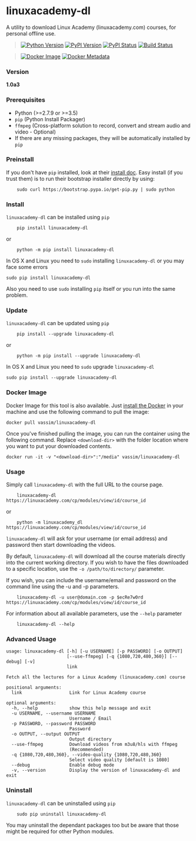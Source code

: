 # linuxacademy-dl

A utility to download Linux Academy (linuxacademy.com) courses, for personal offline use.

> [![Python Version](https://img.shields.io/pypi/pyversions/linuxacademy-dl.svg)](https://pypi.python.org/pypi/linuxacademy-dl)
[![PyPI Version](https://img.shields.io/pypi/v/linuxacademy-dl.svg)](https://pypi.python.org/pypi/linuxacademy-dl)
[![PyPI Status](https://img.shields.io/pypi/status/linuxacademy-dl.svg)](https://pypi.python.org/pypi/linuxacademy-dl)
[![Build Status](https://travis-ci.org/vassim/linuxacademy-dl.svg?branch=master)](https://travis-ci.org/vassim/linuxacademy-dl)

> [![Docker Image](https://img.shields.io/docker/automated/vassim/linuxacademy-dl.svg)](https://hub.docker.com/r/vassim/linuxacademy-dl/)
[![Docker Metadata](https://images.microbadger.com/badges/image/arush/linuxacademy-dl.svg)](https://microbadger.com/images/arush/linuxacademy-dl)


### Version
**1.0a3**


### Prerequisites

* Python (>=2.7.9 or >=3.5)
* `pip` (Python Install Packager)
* `ffmpeg` (Cross-platform solution to record, convert and stream audio and video - Optional)
* If there are any missing packages, they will be automatically installed by `pip`


### Preinstall

If you don't have `pip` installed, look at their [install doc](http://pip.readthedocs.org/en/latest/installing.html).
Easy install (if you trust them) is to run their bootstrap installer directly by using:

```
    sudo curl https://bootstrap.pypa.io/get-pip.py | sudo python
```


### Install

`linuxacademy-dl` can be installed using `pip`

```
    pip install linuxacademy-dl
```

or

```
    python -m pip install linuxacademy-dl
```

 In OS X and Linux you need to `sudo` installing `linuxacademy-dl` or you may face some errors

```
sudo pip install linuxacademy-dl
```

Also you need to use `sudo` installing `pip` itself or you run into the same problem.


### Update

`linuxacademy-dl` can be updated using `pip`

```
    pip install --upgrade linuxacademy-dl
```

or

```
    python -m pip install --upgrade linuxacademy-dl
```

 In OS X and Linux you need to `sudo` upgrade `linuxacademy-dl`

 ```
 sudo pip install --upgrade linuxacademy-dl
 ```


### Docker Image
Docker Image for this tool is also available. Just [install the Docker](https://docs.docker.com/engine/installation/) in your machine and use the following command to pull the image:

```
docker pull vassim/linuxacademy-dl
```

Once you've finished pulling the image, you can run the container using the following command. Replace `<download-dir>` with the folder location where you want to put your downloaded contents.

```
docker run -it -v "<download-dir>":"/media" vassim/linuxacademy-dl
```


### Usage

Simply call `linuxacademy-dl` with the full URL to the course page.

```
    linuxacademy-dl https://linuxacademy.com/cp/modules/view/id/course_id
```

or

```
    python -m linuxacademy_dl https://linuxacademy.com/cp/modules/view/id/course_id
```

`linuxacademy-dl` will ask for your username (or email address) and password then start downloading the videos.

By default, `linuxacademy-dl` will download all the course materials directly into the current working directory.  If you wish to have the files downloaded to a specific location, use the `-o /path/to/directory/` parameter.

If you wish, you can include the username/email and password on the command line using the -u and -p parameters.

```
    linuxacademy-dl -u user@domain.com -p $ecRe7w0rd https://linuxacademy.com/cp/modules/view/id/course_id
```

For information about all available parameters, use the `--help` parameter

```
    linuxacademy-dl --help
```


### Advanced Usage

```
usage: linuxacademy-dl [-h] [-u USERNAME] [-p PASSWORD] [-o OUTPUT]
                       [--use-ffmpeg] [-q {1080,720,480,360}] [--debug] [-v]
                       link

Fetch all the lectures for a Linux Academy (linuxacademy.com) course

positional arguments:
  link                  Link for Linux Academy course

optional arguments:
  -h, --help            show this help message and exit
  -u USERNAME, --username USERNAME
                        Username / Email
  -p PASSWORD, --password PASSWORD
                        Password
  -o OUTPUT, --output OUTPUT
                        Output directory
  --use-ffmpeg          Download videos from m3u8/hls with ffmpeg
                        (Recommended)
  -q {1080,720,480,360}, --video-quality {1080,720,480,360}
                        Select video quality [default is 1080]
  --debug               Enable debug mode
  -v, --version         Display the version of linuxacademy-dl and exit
```


### Uninstall

`linuxacademy-dl` can be uninstalled using `pip`

```
    sudo pip uninstall linuxacademy-dl
```

You may uninstall the dependant packages too but be aware that those might be required for other Python modules.
